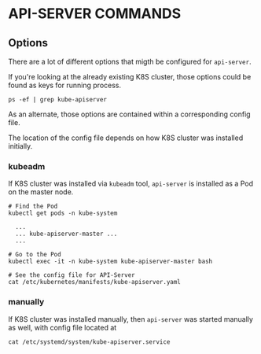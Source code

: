 # API-SERVER COMMANDS

## Options

There are a lot of different options that migth be configured for `api-server`.

If you're looking at the already existing K8S cluster, those options could be found as keys for running process.
```
ps -ef | grep kube-apiserver
```

As an alternate, those options are contained within a corresponding config file.

The location of the config file depends on how K8S cluster was installed initially.

### kubeadm

If K8S cluster was installed via `kubeadm` tool, `api-server` is installed as a Pod on the master node.
```
# Find the Pod
kubectl get pods -n kube-system

  ...
  ... kube-apiserver-master ...
  ...

# Go to the Pod
kubectl exec -it -n kube-system kube-apiserver-master bash

# See the config file for API-Server
cat /etc/kubernetes/manifests/kube-apiserver.yaml
```

### manually

If K8S cluster was installed manually, then `api-server` was started manually as well, with config file located at
```
cat /etc/systemd/system/kube-apiserver.service
```



































